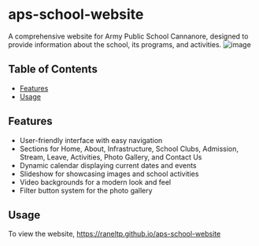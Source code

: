 # aps-school-website

A comprehensive website for Army Public School Cannanore, designed to provide information about the school, its programs, and activities.
![image](https://github.com/user-attachments/assets/f281e11f-e05f-4b71-abe6-666b37b21952)

## Table of Contents

- [Features](#features)
- [Usage](#usage)

## Features

- User-friendly interface with easy navigation
- Sections for Home, About, Infrastructure, School Clubs, Admission, Stream, Leave, Activities, Photo Gallery, and Contact Us
- Dynamic calendar displaying current dates and events
- Slideshow for showcasing images and school activities
- Video backgrounds for a modern look and feel
- Filter button system for the photo gallery

## Usage

To view the website,
https://raneltp.github.io/aps-school-website
